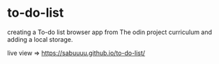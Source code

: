 # to-do-list

creating a To-do list browser app from The odin project curriculum and adding a local storage.

live view => https://sabuuuu.github.io/to-do-list/
